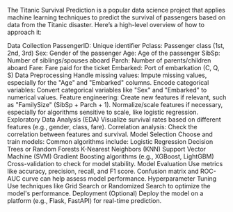 The Titanic Survival Prediction is a popular data science project that applies machine learning techniques to predict the survival of passengers based on data from the Titanic disaster. Here’s a high-level overview of how to approach it:

Data Collection PassengerID: Unique identifier Pclass: Passenger class (1st, 2nd, 3rd) Sex: Gender of the passenger Age: Age of the passenger SibSp: Number of siblings/spouses aboard Parch: Number of parents/children aboard Fare: Fare paid for the ticket Embarked: Port of embarkation (C, Q, S)
Data Preprocessing Handle missing values: Impute missing values, especially for the "Age" and "Embarked" columns. Encode categorical variables: Convert categorical variables like "Sex" and "Embarked" to numerical values. Feature engineering: Create new features if relevant, such as "FamilySize" (SibSp + Parch + 1). Normalize/scale features if necessary, especially for algorithms sensitive to scale, like logistic regression.
Exploratory Data Analysis (EDA) Visualize survival rates based on different features (e.g., gender, class, fare). Correlation analysis: Check the correlation between features and survival.
Model Selection Choose and train models: Common algorithms include: Logistic Regression Decision Trees or Random Forests K-Nearest Neighbors (KNN) Support Vector Machine (SVM) Gradient Boosting algorithms (e.g., XGBoost, LightGBM) Cross-validation to check for model stability.
Model Evaluation Use metrics like accuracy, precision, recall, and F1 score. Confusion matrix and ROC-AUC curve can help assess model performance.
Hyperparameter Tuning Use techniques like Grid Search or Randomized Search to optimize the model's performance.
Deployment (Optional) Deploy the model on a platform (e.g., Flask, FastAPI) for real-time prediction.
